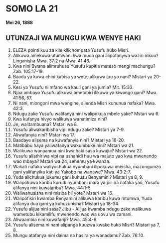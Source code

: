 # SOMO LA 21
**Mei 26, 1888**

## UTUNZAJI WA MUNGU KWA WENYE HAKI

1. ELEZA pointi kuu za kile kilichompata Yusufu huko Misri.
2. Alikuwa amekuwa utumwani kwa muda gani alipofanywa waziri mkuu? Linganisha Mwa. 37:2 na Mwa. 41:46.
3. Kwa nini Bwana alimruhusu Yusufu kupitia mateso mengi machungu? Zab. 105:17-19.
4. Baada ya kuwa chini kabisa ya wote, alikuwa juu ya nani? Mistari ya 20-22.
5. Kesi ya Yusufu ni mfano wa kauli gani ya jumla? Mit. 15:33.
6. Njaa ambayo Yusufu alikuwa ametabiri ilikuwa ya kiwango gani? Mwa. 41:56, 57.
7. Ni nani, miongoni mwa wengine, alienda Misri kununua nafaka? Mwa. 42:3.
8. Ndugu zake Yusufu walifanya nini walipokuja mbele yake? Mstari wa 6.
9. Kwa kufanya hivyo walikuwa wanatimiza nini?
10. Je, walitambuana? Mstari wa 8.
11. Yusufu aliwakaribisha vipi ndugu zake? Mistari ya 7-9.
12. Aliwafanyia nini? Mstari wa 17.
13. Baadaye alisema na kuwafanyia nini? Mistari ya 18-20.
14. Matibabu haya yaliwafanya wakumbuke nini? Mstari wa 21.
15. Walikuwa wanaamua nini kwa haki sasa kuwajia? Mstari wa 22.
16. Yusufu aliathiriwa vipi na ushahidi huu wa majuto yao kwa mwenendo wao mbaya? Mstari wa 24, sehemu ya kwanza.
17. Wakati nafaka waliyochukua nyumbani ilipokuwa imeisha, mazungumzo gani yalifanyika kati ya Yakobo na wanawe? Mwa. 43:2-7.
18. Yuda alichukua jukumu gani kuhusu Benyamini? Mistari ya 8, 9.
19. Walipokuwa karibu kurudi nyumbani mara ya pili na nafaka yao, Yusufu alifanya nini kuwajaribu? Mwa. 44:1-5.
20. Waliwahusisha nini misiba hii yote? Mstari wa 16.
21. Walipofikiri kwamba Benyamini alikuwa karibu kuwa mtumwa, Yuda alifanya dua gani ya kuhuzunisha? Mistari ya 18-34.
22. Yusufu alijua nini sasa? Jibu - Alijua kwamba ndugu zake walikuwa wametubu kikamilifu mwenendo wao wa uovu wa zamani.
23. Aliwaambia nini kuwafariji? Mwa. 45:4-6.
24. Yusufu alisema ni nani alipanga kuuzwa kwake huko Misri? Mistari ya 7, 8.
25. Mungu atafanya nini daima na hasira ya wanadamu? Zab. 76:10.